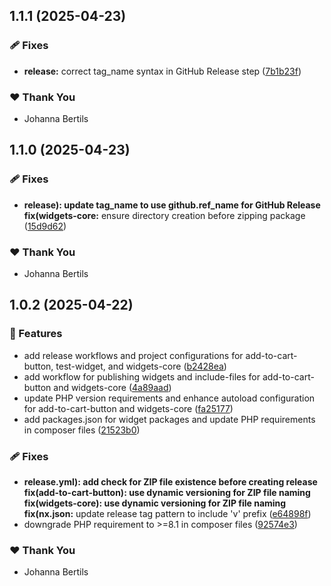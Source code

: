 ## 1.1.1 (2025-04-23)

### 🩹 Fixes

- **release:** correct tag_name syntax in GitHub Release step ([7b1b23f](https://github.com/WeAreHausTech/haus-storefront-elementor-widgets/commit/7b1b23f))

### ❤️ Thank You

- Johanna Bertils

## 1.1.0 (2025-04-23)

### 🩹 Fixes

- **release): update tag_name to use github.ref_name for GitHub Release fix(widgets-core:** ensure directory creation before zipping package ([15d9d62](https://github.com/WeAreHausTech/haus-storefront-elementor-widgets/commit/15d9d62))

### ❤️ Thank You

- Johanna Bertils

## 1.0.2 (2025-04-22)

### 🚀 Features

- add release workflows and project configurations for add-to-cart-button, test-widget, and widgets-core ([b2428ea](https://github.com/WeAreHausTech/haus-storefront-elementor-widgets/commit/b2428ea))
- add workflow for publishing widgets and include-files for add-to-cart-button and widgets-core ([4a89aad](https://github.com/WeAreHausTech/haus-storefront-elementor-widgets/commit/4a89aad))
- update PHP version requirements and enhance autoload configuration for add-to-cart-button and widgets-core ([fa25177](https://github.com/WeAreHausTech/haus-storefront-elementor-widgets/commit/fa25177))
- add packages.json for widget packages and update PHP requirements in composer files ([21523b0](https://github.com/WeAreHausTech/haus-storefront-elementor-widgets/commit/21523b0))

### 🩹 Fixes

- **release.yml): add check for ZIP file existence before creating release fix(add-to-cart-button): use dynamic versioning for ZIP file naming fix(widgets-core): use dynamic versioning for ZIP file naming fix(nx.json:** update release tag pattern to include 'v' prefix ([e64898f](https://github.com/WeAreHausTech/haus-storefront-elementor-widgets/commit/e64898f))
- downgrade PHP requirement to >=8.1 in composer files ([92574e3](https://github.com/WeAreHausTech/haus-storefront-elementor-widgets/commit/92574e3))

### ❤️ Thank You

- Johanna Bertils